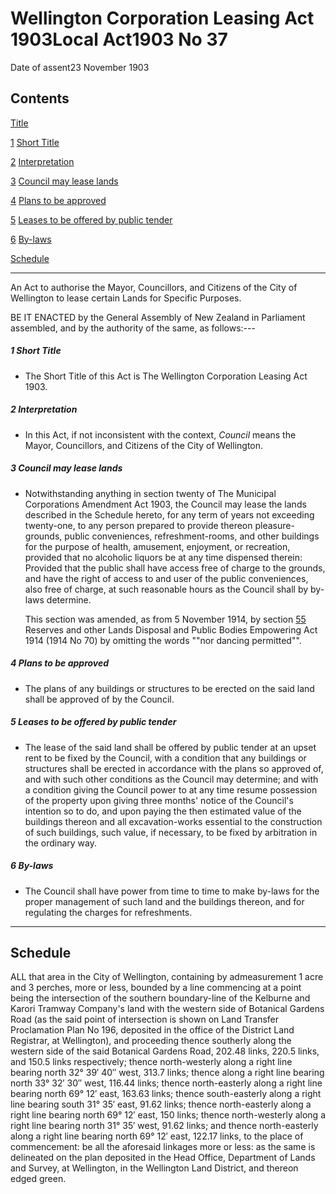 # Wellington Corporation Leasing Act 1903Local Act1903 No 37

Date of assent23 November 1903

## Contents

[Title][0]

[1][1] [Short Title][1]

[2][2] [Interpretation][2]

[3][3] [Council may lease lands][3]

[4][4] [Plans to be approved][4]

[5][5] [Leases to be offered by public tender][5]

[6][6] [By-laws][6]

[Schedule][7]  
[][7]

---

An Act to authorise the Mayor, Councillors, and Citizens of the City of Wellington to lease certain Lands for Specific Purposes.

BE IT ENACTED by the General Assembly of New Zealand in Parliament assembled, and by the authority of the same, as follows:---

##### 1 Short Title
    
*   The Short Title of this Act is The Wellington Corporation Leasing Act 1903\.

##### 2 Interpretation
    
*   In this Act, if not inconsistent with the context, _Council_ means the Mayor, Councillors, and Citizens of the City of Wellington.

##### 3 Council may lease lands
    
*   Notwithstanding anything in section twenty of The Municipal Corporations Amendment Act 1903, the Council may lease the lands described in the Schedule hereto, for any term of years not exceeding twenty-one, to any person prepared to provide thereon pleasure-grounds, public conveniences, refreshment-rooms, and other buildings for the purpose of health, amusement, enjoyment, or recreation, provided that no alcoholic liquors be at any time dispensed therein: Provided that the public shall have access free of charge to the grounds, and have the right of access to and user of the public conveniences, also free of charge, at such reasonable hours as the Council shall by by-laws determine.
    
    This section was amended, as from 5 November 1914, by section [55][8] Reserves and other Lands Disposal and Public Bodies Empowering Act 1914 (1914 No 70) by omitting the words ""nor dancing permitted"".

##### 4 Plans to be approved
    
*   The plans of any buildings or structures to be erected on the said land shall be approved of by the Council.

##### 5 Leases to be offered by public tender
    
*   The lease of the said land shall be offered by public tender at an upset rent to be fixed by the Council, with a condition that any buildings or structures shall be erected in accordance with the plans so approved of, and with such other conditions as the Council may determine; and with a condition giving the Council power to at any time resume possession of the property upon giving three months' notice of the Council's intention so to do, and upon paying the then estimated value of the buildings thereon and all excavation-works essential to the construction of such buildings, such value, if necessary, to be fixed by arbitration in the ordinary way.

##### 6 By-laws
    
*   The Council shall have power from time to time to make by-laws for the proper management of such land and the buildings thereon, and for regulating the charges for refreshments.

---

## Schedule

ALL that area in the City of Wellington, containing by admeasurement 1 acre and 3 perches, more or less, bounded by a line commencing at a point being the intersection of the southern boundary-line of the Kelburne and Karori Tramway Company's land with the western side of Botanical Gardens Road (as the said point of intersection is shown on Land Transfer Proclamation Plan No 196, deposited in the office of the District Land Registrar, at Wellington), and proceeding thence southerly along the western side of the said Botanical Gardens Road, 202.48 links, 220.5 links, and 150.5 links respectively; thence north-westerly along a right line bearing north 32° 39′ 40″ west, 313.7 links; thence along a right line bearing north 33° 32′ 30″ west, 116.44 links; thence north-easterly along a right line bearing north 69° 12′ east, 163.63 links; thence south-easterly along a right line bearing south 31° 35′ east, 91.62 links; thence north-easterly along a right line bearing north 69° 12′ east, 150 links; thence north-westerly along a right line bearing north 31° 35′ west, 91.62 links; and thence north-easterly along a right line bearing north 69° 12′ east, 122.17 links, to the place of commencement: be all the aforesaid linkages more or less: as the same is delineated on the plan deposited in the Head Office, Department of Lands and Survey, at Wellington, in the Wellington Land District, and thereon edged green.

[0]: http://www.legislation.govt.nz/act/local/1903/0037/latest/whole.html#DLM28636
[1]: http://www.legislation.govt.nz/act/local/1903/0037/latest/whole.html#DLM28638
[2]: http://www.legislation.govt.nz/act/local/1903/0037/latest/whole.html#DLM28639
[3]: http://www.legislation.govt.nz/act/local/1903/0037/latest/whole.html#DLM28641
[4]: http://www.legislation.govt.nz/act/local/1903/0037/latest/whole.html#DLM28643
[5]: http://www.legislation.govt.nz/act/local/1903/0037/latest/whole.html#DLM28644
[6]: http://www.legislation.govt.nz/act/local/1903/0037/latest/whole.html#DLM28645
[7]: http://www.legislation.govt.nz/act/local/1903/0037/latest/whole.html#DLM28646
[8]: http://www.legislation.govt.nz/act/local/1903/0037/latest/link.aspx?id=DLM181514